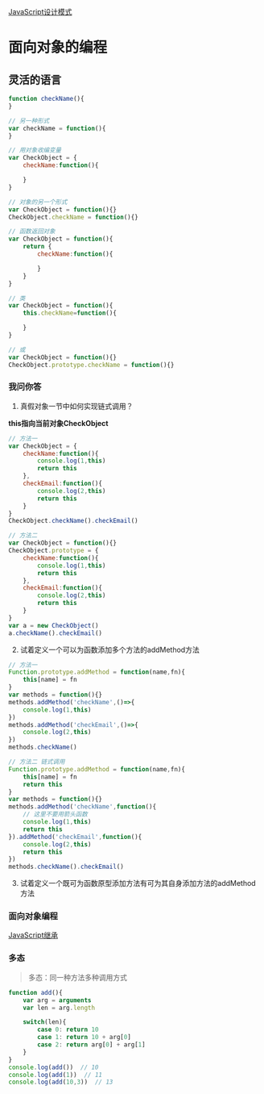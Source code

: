 [JavaScript设计模式](https://kingyinliang.github.io/PDF/JavaScript%E8%AE%BE%E8%AE%A1%E6%A8%A1%E5%BC%8F.pdf)

# 面向对象的编程

## 灵活的语言

```javascript
function checkName(){
}

// 另一种形式
var checkName = function(){
}

// 用对象收编变量
var CheckObject = {
    checkName:function(){

    }
}

// 对象的另一个形式
var CheckObject = function(){}
CheckObject.checkName = function(){}

// 函数返回对象
var CheckObject = function(){
    return {
        checkName:function(){

        }
    }
}

// 类
var CheckObject = function(){
    this.checkName=function(){

    }
}

// 或
var CheckObject = function(){}
CheckObject.prototype.checkName = function(){}
```

### 我问你答

1. 真假对象一节中如何实现链式调用？

**this指向当前对象CheckObject**

```javascript
// 方法一
var CheckObject = {
    checkName:function(){
        console.log(1,this)
        return this
    },
    checkEmail:function(){
        console.log(2,this)
        return this
    }
}
CheckObject.checkName().checkEmail()

// 方法二
var CheckObject = function(){}
CheckObject.prototype = {
    checkName:function(){
        console.log(1,this)
        return this
    },
    checkEmail:function(){
        console.log(2,this)
        return this
    }
}
var a = new CheckObject()
a.checkName().checkEmail()

```

2. 试着定义一个可以为函数添加多个方法的addMethod方法

```javascript
// 方法一
Function.prototype.addMethod = function(name,fn){
    this[name] = fn
}
var methods = function(){}
methods.addMethod('checkName',()=>{
    console.log(1,this)
})
methods.addMethod('checkEmail',()=>{
    console.log(2,this)
})
methods.checkName()

// 方法二 链式调用
Function.prototype.addMethod = function(name,fn){
    this[name] = fn
    return this
}
var methods = function(){}
methods.addMethod('checkName',function(){
    // 这里不要用箭头函数
    console.log(1,this)
    return this
}).addMethod('checkEmail',function(){
    console.log(2,this)
    return this
})
methods.checkName().checkEmail()
```

3. 试着定义一个既可为函数原型添加方法有可为其自身添加方法的addMethod方法

### 面向对象编程

[JavaScript继承](https://github.com/1684838553/webTips/blob/master/%E5%89%8D%E7%AB%AF%E9%A2%98%E9%9B%86%E6%95%B4%E7%90%86/JavaScript/JavaScript%E7%BB%A7%E6%89%BF.md)

### 多态

> 多态：同一种方法多种调用方式

```javascript
function add(){
    var arg = arguments
    var len = arg.length

    switch(len){
        case 0: return 10
        case 1: return 10 + arg[0]
        case 2: return arg[0] + arg[1]
    }
}
console.log(add())  // 10
console.log(add(1))  // 11
console.log(add(10,3))  // 13
```
